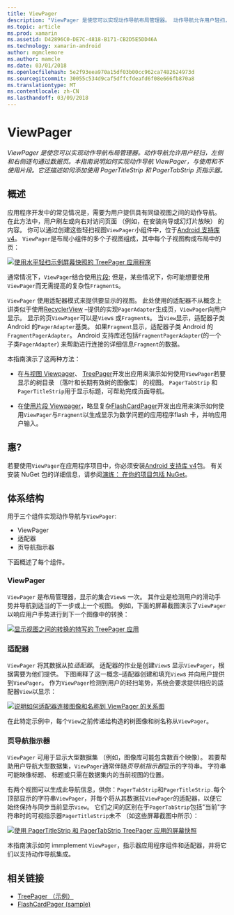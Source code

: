 ```yaml
---
title: ViewPager
description: "ViewPager 是使您可以实现动作导航布局管理器。 动作导航允许用户轻扫，左侧和右侧逐句通过数据页。 本指南说明如何实现动作导航 ViewPager，与使用和不使用片段。 它还描述如何添加使用 PagerTitleStrip 和 PagerTabStrip 页指示器。"
ms.topic: article
ms.prod: xamarin
ms.assetid: D42896C0-DE7C-4818-B171-CB2D5E5DD46A
ms.technology: xamarin-android
author: mgmclemore
ms.author: mamcle
ms.date: 03/01/2018
ms.openlocfilehash: 5e2f93eea970a15df03b00cc962ca7482624973d
ms.sourcegitcommit: 30055c534d9caf5dffcfdeafd6f08e666fb870a8
ms.translationtype: MT
ms.contentlocale: zh-CN
ms.lasthandoff: 03/09/2018
---
```

# <a name="viewpager"></a>ViewPager

_ViewPager 是使您可以实现动作导航布局管理器。动作导航允许用户轻扫，左侧和右侧逐句通过数据页。本指南说明如何实现动作导航 ViewPager，与使用和不使用片段。它还描述如何添加使用 PagerTitleStrip 和 PagerTabStrip 页指示器。_

 
## <a name="overview"></a>概述

应用程序开发中的常见情况是，需要为用户提供具有同级视图之间的动作导航。 在此方法中，用户刷左或向右对访问页面 （例如，在安装向导或幻灯片放映） 的内容。 你可以通过创建这些轻扫视图`ViewPager`小组件中，位于[Android 支持库 v4](https://www.nuget.org/packages/Xamarin.Android.Support.v4/)。 `ViewPager`是布局小组件的多个子视图组成，其中每个子视图构成布局中的页： 

[![使用水平轻扫示例屏幕快照的 TreePager 应用程序](images/01-intro-sml.png)](images/01-intro.png#lightbox)

通常情况下，`ViewPager`结合使用[片段](https://developer.xamarin.com/guides/android/platform_features/fragments/); 但是，某些情况下，你可能想要使用`ViewPager`而无需提高的复杂性`Fragment`s。

`ViewPager` 使用适配器模式来提供要显示的视图。 此处使用的适配器不从概念上讲类似于使用[RecyclerView](~/android/user-interface/layouts/recycler-view/index.md) &ndash;提供的实现`PagerAdapter`生成页，`ViewPager`向用户显示。 显示的页`ViewPager`可以是`View`s 或`Fragment`s。 当`View`显示，适配器子类 Android 的`PagerAdapter`基类。 如果`Fragment`显示，适配器子类 Android 的`FragmentPagerAdapter`。 Android 支持库还包括`FragmentPagerAdapter`(的一个子类`PagerAdapter`) 来帮助进行连接的详细信息`Fragment`的数据。 

本指南演示了这两种方法： 

-   在[与视图 Viewpager](~/android/user-interface/controls/view-pager/viewpager-and-views.md)、 [TreePager](https://developer.xamarin.com/samples/monodroid/UserInterface/TreePager/)开发出应用来演示如何使用`ViewPager`若要显示的树目录 （落叶和长期有效树的图像库） 的视图。 
    `PagerTabStrip`  和`PagerTitleStrip`用于显示标题，可帮助完成页面导航。

-   在[使用片段 Viewpager](~/android/user-interface/controls/view-pager/viewpager-and-fragments.md)，略显复杂[FlashCardPager](https://developer.xamarin.com/samples/monodroid/UserInterface/TreePager/)开发出应用来演示如何使用`ViewPager`与`Fragment`以生成显示为数学问题的应用程序flash 卡，并响应用户输入。 


## <a name="requirements"></a>惠?

若要使用`ViewPager`在应用程序项目中，你必须安装[Android 支持库 v4](https://www.nuget.org/packages/Xamarin.Android.Support.v4/)包。 有关安装 NuGet 包的详细信息，请参阅[演练： 在你的项目包括 NuGet](https://docs.microsoft.com/visualstudio/mac/nuget-walkthrough)。 

 
## <a name="architecture"></a>体系结构

用于三个组件实现动作导航与`ViewPager`:

-   ViewPager
-   适配器
-   页导航指示器

下面概述了每个组件。



### <a name="viewpager"></a>ViewPager

`ViewPager` 是布局管理器，显示的集合`View`s 一次。 其作业是检测用户的滑动手势并导航到适当的下一步或上一个视图。 例如，下面的屏幕截图演示了`ViewPager`以响应用户手势进行到下一个图像中的转换： 

[![显示视图之间的转换的特写的 TreePager 应用](images/02-transition-sml.png)](images/02-transition.png#lightbox)


### <a name="adapter"></a>适配器

`ViewPager` 将其数据从拉*适配器*。 适配器的作业是创建`View`s 显示`ViewPager`，根据需要为他们提供。 下图阐释了这一概念&ndash;适配器创建和填充`View`s 并向用户提供到`ViewPager`。 作为`ViewPager`检测到用户的轻扫笔势，系统会要求提供相应的适配器`View`以显示： 

[![说明如何适配器连接图像和名称到 ViewPager 的关系图](images/03-adapter-sml.png)](images/03-adapter.png#lightbox)

在此特定示例中，每个`View`之前传递给构造的树图像和树名称从`ViewPager`。 



### <a name="pager-indicator"></a>页导航指示器

`ViewPager` 可用于显示大型数据集 （例如，图像库可能包含数百个映像）。 若要帮助用户导航大型数据集，`ViewPager`通常伴随*页导航指示器*显示的字符串。 字符串可能映像标题、 标题或只需在数据集内的当前视图的位置。 

有两个视图可以生成此导航信息，供你：`PagerTabStrip`和`PagerTitleStrip.`每个顶部显示的字符串`ViewPager`，并每个将从其数据拉`ViewPager`的适配器，以便它始终保持与同步当前显示`View`。 它们之间的区别在于`PagerTabStrip`包括"当前"字符串时的可视指示器`PagerTitleStrip`未不 （如这些屏幕截图中所示）： 

[![使用 PagerTitleStrip 和 PagerTabStrip TreePager 应用的屏幕快照](images/04-comparison-sml.png)](images/04-comparison.png#lightbox)

本指南演示如何 immplement `ViewPager`，指示器应用程序组件和适配器，并将它们以支持动作导航集成。 



## <a name="related-links"></a>相关链接

- [TreePager （示例）](https://developer.xamarin.com/samples/monodroid/UserInterface/TreePager)
- [FlashCardPager (sample)](https://developer.xamarin.com/samples/monodroid/UserInterface/FlashCardPager)
